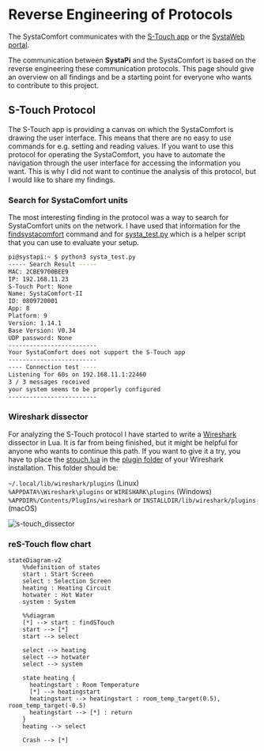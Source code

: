 # Reverse Engineering of Protocols

The SystaComfort communicates with the [S-Touch app](https://www.paradigma.de/produkte/regelungen-2/s-touch-app-2/) or the [SystaWeb portal](https://www.paradigma.de/produkte/apps-mehr/systaweb/).

The communication between **SystaPi**  and the SystaComfort is based on the reverse engineering these communication protocols. This page should give an overview on all findings and be a starting point for everyone who wants to contribute to this project.

## S-Touch Protocol

The S-Touch app is providing a canvas on which the SystaComfort is drawing the user interface. This means that there are no easy to use commands for e.g. setting and reading values. If you want to use this protocol for operating the SystaComfort, you have to automate the navigation through the user interface for accessing the information you want. This is why I did not want to continue the analysis of this protocol, but I would like to share my findings.

### Search for SystaComfort units

The most interesting finding in the protocol was a way to search for SystaComfort units on the network. I have used that information for the [findsystacomfort](https://github.com/beep-projects/SystaPi#findsystacomfort) command and for [systa_test.py](../helpers/systa_test.py ) which is a helper script that you can use to evaluate your setup.

```bash
pi@systapi:~ $ python3 systa_test.py 
----- Search Result -----
MAC: 2CBE9700BEE9
IP: 192.168.11.23
S-Touch Port: None
Name: SystaComfort-II
ID: 0809720001
App: 8
Platform: 9
Version: 1.14.1
Base Version: V0.34
UDP password: None
-------------------------
Your SystaComfort does not support the S-Touch app
-------------------------
---- Connection test ----
Listening for 60s on 192.168.11.1:22460
3 / 3 messages received
your system seems to be properly configured
-------------------------

```

### Wireshark dissector

For analyzing the S-Touch protocol I have started to write a [Wireshark](https://www.wireshark.org/) dissector in Lua. It is far from being finished, but it might be helpful for anyone who wants to continue this path. 
If you want to give it a try, you have to place the [stouch.lua](../helpers/stouch.lua) in the [plugin folder](https://www.wireshark.org/docs/wsug_html_chunked/ChPluginFolders.html) of your Wireshark installation. This folder should be:

```~/.local/lib/wireshark/plugins``` (Linux)  
```%APPDATA%\Wireshark\plugins``` or ```WIRESHARK\plugins``` (Windows)  
```%APPDIR%/Contents/PlugIns/wireshark``` or ```INSTALLDIR/lib/wireshark/plugins``` (macOS)  

![s-touch_dissector](s-touch_dissector.jpg)

### reS-Touch flow chart

```mermaid
stateDiagram-v2
    %%definition of states
    start : Start Screen
    select : Selection Screen
    heating : Heating Circuit
    hotwater : Hot Water
    system : System
    
    %%diagram
    [*] --> start : findSTouch
    start --> [*]
    start --> select

    select --> heating
    select --> hotwater
    select --> system

    state heating {
      heatingstart : Room Temperature
      [*] --> heatingstart
      heatingstart --> heatingstart : room_temp_target(0.5), room_temp_target(-0.5)
      heatingstart --> [*] : return
    }
    heating --> select
    
    Crash --> [*]
```
